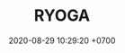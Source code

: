 ---
layout: 
permalink: /team/:title.html
categories: MVPD1024
maincover: /assets/avatars/male1.webp
tickets: 
date: 2020-08-29 10:29:20 +0700
title: RYOGA
team: WZP
MVPS: 7 #TSR
sex: male1
---